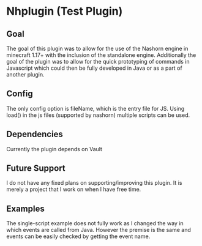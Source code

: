 # Nhplugin (Test Plugin)

## Goal
The goal of this plugin was to allow for the use of the Nashorn engine in minecraft 1.17+ with the inclusion of the standalone engine. Additionally the goal of the plugin
was to allow for the quick prototyping of commands in Javascript which could then be fully developed in Java or as a part of another plugin. 

## Config
The only config option is fileName, which is the entry file for JS. Using load() in the js files (supported by nashorn) multiple scripts can be used. 

## Dependencies
Currently the plugin depends on Vault

## Future Support
I do not have any fixed plans on supporting/improving this plugin. It is merely a project that I work on when I have free time.

## Examples
The single-script example does not fully work as I changed the way in which events are called from Java. However the premise is the same and events can be easily checked by getting the event name.
